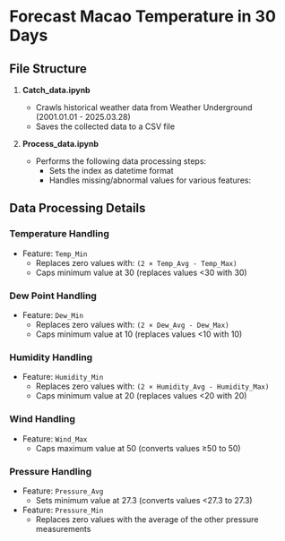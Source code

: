 # Forecast Macao Temperature in 30 Days

## File Structure

1. **Catch_data.ipynb**
   - Crawls historical weather data from Weather Underground (2001.01.01 - 2025.03.28)
   - Saves the collected data to a CSV file

2. **Process_data.ipynb**
   - Performs the following data processing steps:
     - Sets the index as datetime format
     - Handles missing/abnormal values for various features:

## Data Processing Details

### Temperature Handling
- Feature: `Temp_Min`
  - Replaces zero values with: `(2 × Temp_Avg - Temp_Max)`
  - Caps minimum value at 30 (replaces values <30 with 30)

### Dew Point Handling
- Feature: `Dew_Min`
  - Replaces zero values with: `(2 × Dew_Avg - Dew_Max)`
  - Caps minimum value at 10 (replaces values <10 with 10)

### Humidity Handling
- Feature: `Humidity_Min`
  - Replaces zero values with: `(2 × Humidity_Avg - Humidity_Max)`
  - Caps minimum value at 20 (replaces values <20 with 20)

### Wind Handling
- Feature: `Wind_Max`
  - Caps maximum value at 50 (converts values ≥50 to 50)

### Pressure Handling
- Feature: `Pressure_Avg`
  - Sets minimum value at 27.3 (converts values <27.3 to 27.3)
- Feature: `Pressure_Min`
  - Replaces zero values with the average of the other pressure measurements

